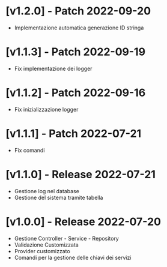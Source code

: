 # [v1.2.0] - Patch 2022-09-20

- Implementazione automatica generazione ID stringa

# [v1.1.3] - Patch 2022-09-19

- Fix implementazione dei logger

# [v1.1.2] - Patch 2022-09-16

- Fix inizializzazione logger

# [v1.1.1] - Patch 2022-07-21

- Fix comandi

# [v1.1.0] - Release 2022-07-21

- Gestione log nel database
- Gestione del sistema tramite tabella

# [v1.0.0] - Release 2022-07-20

- Gestione Controller - Service - Repository
- Validazione Customizzata
- Provider customizzato
- Comandi per la gestione delle chiavi dei servizi